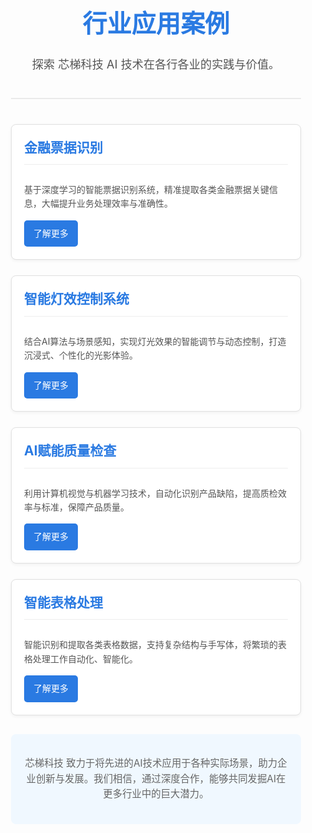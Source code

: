 <style>
  .cases-container {
    font-family: -apple-system, BlinkMacSystemFont, "Segoe UI", Roboto, Oxygen, Ubuntu, Cantarell, "Fira Sans", "Droid Sans", "Helvetica Neue", sans-serif;
    line-height: 1.6;
    color: #333;
    padding: 20px;
    max-width: 900px;
    margin: auto;
  }
  .cases-header {
    text-align: center;
    margin-bottom: 40px;
    padding-bottom: 20px;
    border-bottom: 2px solid #eaeaea;
  }
  .cases-header h1 {
    font-size: 2.8em;
    color: #2a7ae2;
    margin-bottom: 0.5em;
  }
  .cases-header .sub-title {
    font-size: 1.3em;
    color: #555;
  }
  .cases-grid {
    display: grid;
    grid-template-columns: repeat(auto-fit, minmax(280px, 1fr)); /* Responsive grid */
    gap: 25px;
    margin-bottom: 30px;
  }
  .case-card {
    background-color: #ffffff;
    border: 1px solid #e0e0e0;
    border-radius: 8px;
    padding: 20px;
    box-shadow: 0 2px 5px rgba(0,0,0,0.05);
    transition: transform 0.3s ease, box-shadow 0.3s ease;
    display: flex;
    flex-direction: column;
    justify-content: space-between; /* Pushes button to bottom */
  }
  .case-card:hover {
    transform: translateY(-5px);
    box-shadow: 0 4px 10px rgba(0,0,0,0.1);
  }
  .case-card h3 {
    font-size: 1.5em;
    color: #2a7ae2;
    margin-top: 0;
    margin-bottom: 15px;
    border-bottom: 1px solid #eee;
    padding-bottom: 10px;
  }
  .case-card p {
    font-size: 1em;
    color: #555;
    margin-bottom: 15px; /* Space before button */
    flex-grow: 1; /* Allows paragraph to take available space */
  }
  .case-card .learn-more-btn {
    display: inline-block;
    background-color: #2a7ae2;
    color: white;
    padding: 10px 15px;
    text-decoration: none;
    border-radius: 5px;
    text-align: center;
    transition: background-color 0.3s ease;
    align-self: flex-start; /* Align button to the start of the flex item (bottom of card) */
  }
  .case-card .learn-more-btn:hover {
    background-color: #205cbf;
  }
  .cases-conclusion {
    text-align: center;
    font-size: 1.1em;
    color: #666;
    padding: 20px;
    background-color: #f0f8ff;
    border-radius: 8px;
  }
</style>


<div class="cases-container">
  <header class="cases-header">
    <h1>行业应用案例</h1>
    <p class="sub-title">探索 芯梯科技 AI 技术在各行各业的实践与价值。</p>
  </header>

  <section class="cases-grid">
    <div class="case-card">
      <h3>金融票据识别</h3>
      <p>基于深度学习的智能票据识别系统，精准提取各类金融票据关键信息，大幅提升业务处理效率与准确性。</p>
      <a href="#" class="learn-more-btn">了解更多</a>
    </div>
    <div class="case-card">
      <h3>智能灯效控制系统</h3>
      <p>结合AI算法与场景感知，实现灯光效果的智能调节与动态控制，打造沉浸式、个性化的光影体验。</p>
      <a href="#" class="learn-more-btn">了解更多</a>
    </div>
    <div class="case-card">
      <h3>AI赋能质量检查</h3>
      <p>利用计算机视觉与机器学习技术，自动化识别产品缺陷，提高质检效率与标准，保障产品质量。</p>
      <a href="#" class="learn-more-btn">了解更多</a>
    </div>
    <div class="case-card">
      <h3>智能表格处理</h3>
      <p>智能识别和提取各类表格数据，支持复杂结构与手写体，将繁琐的表格处理工作自动化、智能化。</p>
      <a href="#" class="learn-more-btn">了解更多</a>
    </div>
  </section>

  <footer class="cases-conclusion">
    <p>芯梯科技 致力于将先进的AI技术应用于各种实际场景，助力企业创新与发展。我们相信，通过深度合作，能够共同发掘AI在更多行业中的巨大潜力。</p>
  </footer>
</div> 